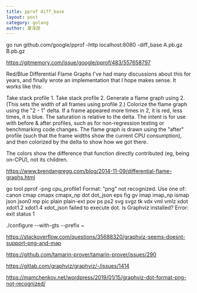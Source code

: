 ```yaml
---
title: pprof diff_base
layout: post
category: golang
author: 夏泽民
---
```

go run github.com/google/pprof -http localhost:8080 -diff_base A.pb.gz B.pb.gz


<!-- more -->
https://gitmemory.com/issue/google/pprof/483/557658797

Red/Blue Differential Flame Graphs
I've had many discussions about this for years, and finally wrote an implementation that I hope makes sense. It works like this:

Take stack profile 1.
Take stack profile 2.
Generate a flame graph using 2. (This sets the width of all frames using profile 2.)
Colorize the flame graph using the "2 - 1" delta. If a frame appeared more times in 2, it is red, less times, it is blue. The saturation is relative to the delta.
The intent is for use with before & after profiles, such as for non-regression testing or benchmarking code changes. The flame graph is drawn using the "after" profile (such that the frame widths show the current CPU consumption), and then colorized by the delta to show how we got there.

The colors show the difference that function directly contributed (eg, being on-CPU), not its children.

https://www.brendangregg.com/blog/2014-11-09/differential-flame-graphs.html

go tool pprof -png cpu_profile1 Format: "png" not recognized. Use one of: canon cmap cmapx cmapx_np dot dot_json eps fig gv imap imap_np ismap json json0 mp pic plain plain-ext pov ps ps2 svg svgz tk vdx vml vmlz xdot xdot1.2 xdot1.4 xdot_json failed to execute dot. Is Graphviz installed? Error: exit status 1

./configure --with-gts --prefix ~

https://stackoverflow.com/questions/35688320/graphviz-seems-doesnt-support-png-and-map

https://github.com/tamarin-prover/tamarin-prover/issues/290

https://gitlab.com/graphviz/graphviz/-/issues/1414

https://mamchenkov.net/wordpress/2019/01/15/graphviz-dot-format-png-not-recognized/

